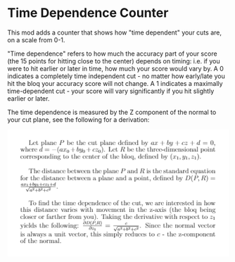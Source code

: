 # Time Dependence Counter

This mod adds a counter that shows how "time dependent" your cuts are, on a scale from 0-1. 

"Time dependence" refers to how much the accuracy part of your score (the 15 points for hitting close to the center) depends on timing: i.e. if you were to hit earlier or later in time, how much your score would vary by. A 0 indicates a completely time independent cut - no matter how early/late you hit the bloq your accuracy score will not change. A 1 indicates a maximally time-dependent cut - your score will vary significantly if you hit slightly earlier or later.

The time dependence is measured by the Z component of the normal to your cut plane, see the following for a derivation:

![Proof](/Images/proof.png)
